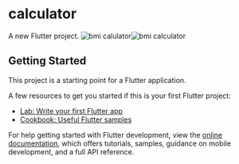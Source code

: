 # calculator

A new Flutter project.
![bmi calulator](https://user-images.githubusercontent.com/85615168/170802908-8e81a627-3dda-4423-b371-ab40be54e9b3.jpg)![bmi calculator](https://user-images.githubusercontent.com/85615168/170802912-c9c37b06-0c13-42b7-a7e1-d0d1cfdd8e7c.jpg)


## Getting Started

This project is a starting point for a Flutter application.

A few resources to get you started if this is your first Flutter project:

- [Lab: Write your first Flutter app](https://docs.flutter.dev/get-started/codelab)
- [Cookbook: Useful Flutter samples](https://docs.flutter.dev/cookbook)

For help getting started with Flutter development, view the
[online documentation](https://docs.flutter.dev/), which offers tutorials,
samples, guidance on mobile development, and a full API reference.
